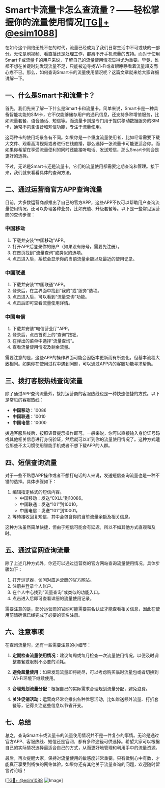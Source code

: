 # Smart卡流量卡怎么查流量？——轻松掌握你的流量使用情况[[TG💪+ @esim1088](https://t.me/s/esim1088)]

在如今这个网络无处不在的时代，流量已经成为了我们日常生活中不可或缺的一部分。无论是刷视频、看直播还是处理工作，都离不开手机流量的支持。而对于使用Smart卡或流量卡的用户来说，了解自己的流量使用情况显得尤为重要。毕竟，谁都不想在关键时刻发现流量不足，只能被迫寻找Wi-Fi或者眼睁睁看着流量超支而心疼不已。那么，如何查询Smart卡的流量使用情况呢？这篇文章就来给大家详细讲解一下。

## 一、什么是Smart卡和流量卡？

首先，我们先来了解一下什么是Smart卡和流量卡。简单来说，Smart卡是一种具备智能功能的SIM卡，它不仅能够储存用户的通讯信息，还支持多种增值服务，比如流量套餐、语音通话、短信等。而流量卡则是专门用于提供移动数据服务的SIM卡，通常不包含语音和短信功能，专注于流量使用。

这两种卡的使用场景各有不同。如果你是一个重度流量使用者，比如经常需要下载大文件、观看高清视频或者进行在线直播，那么选择一张流量卡可能更适合你。而如果你希望在享受流量便利的同时还能接听电话、发送短信，那么Smart卡则会是更好的选择。

不过，无论是Smart卡还是流量卡，它们的流量使用都需要定期查询和管理。接下来，我们就来看看具体的查询方法。

## 二、通过运营商官方APP查询流量

目前，大多数运营商都推出了自己的官方APP，这些APP不仅可以帮助用户查询流量使用情况，还可以办理各种业务，比如充值、升级套餐等。以下是一些常见运营商的查询步骤：

### 中国移动
1. 下载并安装“中国移动”APP。
2. 打开APP后登录你的账户（如果没有账号，需要先注册）。
3. 在首页找到“流量查询”或类似的选项。
4. 点击进入后，系统会显示你的当前流量余额以及最近的使用记录。

### 中国联通
1. 下载并安装“中国联通”APP。
2. 登录后，在主界面中找到“我的”或“服务”选项。
3. 点击进入后，可以看到“流量查询”功能。
4. 点击后即可查看流量使用详情。

### 中国电信
1. 下载并安装“电信营业厅”APP。
2. 登录后，点击首页上的“查询”按钮。
3. 在弹出的菜单中选择“流量查询”。
4. 查看流量使用情况及剩余流量。

需要注意的是，这些APP的操作界面可能会因版本更新而有所变化，但基本流程大致相同。如果你在使用过程中遇到问题，可以通过APP内的客服功能寻求帮助。

## 三、拨打客服热线查询流量

除了通过APP查询流量外，拨打运营商的客服热线也是一种快速便捷的方式。以下是常见的客服热线：

- **中国移动**：10086
- **中国联通**：10010
- **中国电信**：10000

拨通客服热线后，按照语音提示操作即可。一般来说，你可以直接输入身份证号码或其他相关信息进行身份验证，然后就可以听到你的流量使用情况了。这种方式适合那些不太习惯使用智能手机或者不想下载APP的人群。

## 四、短信查询流量

对于一些不熟悉APP操作或者不想打电话的人来说，发送短信查询流量也是一种不错的选择。具体步骤如下：

1. 编辑指定格式的短信内容。
   - 中国移动：发送“CXLL”到10086。
   - 中国联通：发送“101”到10010。
   - 中国电信：发送“101”到10001。
2. 等待接收回复短信，其中会包含你的当前流量余额及相关信息。

这种方法虽然简单快捷，但由于短信可能会有延迟，所以不如其他方式直观和及时。

## 五、通过官网查询流量

除了上述几种方式外，你还可以通过运营商的官方网站查询流量使用情况。具体步骤如下：

1. 打开浏览器，访问对应运营商的官方网站。
2. 注册并登录个人账户。
3. 在个人中心找到“流量查询”或类似的功能入口。
4. 点击进入后即可查看详细的流量使用记录。

需要注意的是，部分运营商的官网可能需要实名认证才能查看相关信息，因此在使用前请确保已经完成了必要的实名注册。

## 六、注意事项

在查询流量时，还有一些需要注意的小细节：

1. **定期检查流量使用情况**：建议每周或每月检查一次流量使用情况，以便及时调整套餐或限制不必要的消耗。
   
2. **避免超量使用**：如果发现流量即将耗尽，可以考虑购买临时流量包或者切换到Wi-Fi环境下继续使用。

3. **合理规划流量分配**：根据自己的实际需求合理规划流量分配，避免浪费。

4. **关注促销活动**：运营商经常会推出各种优惠活动，比如赠送额外流量、打折套餐等，记得关注这些信息以节省开支。

## 七、总结

总之，查询Smart卡或流量卡的流量使用情况并不是一件复杂的事情。无论是通过官方APP、客服热线、短信还是官网，都有多种途径可供选择。希望大家可以根据自己的实际情况选择最适合自己的方式，从而更好地管理和利用手中的流量资源。

最后，再次提醒大家，保持对流量使用的敏感度非常重要。只有做到心中有数，才能真正享受到畅快的网络体验。如果你还有其他关于流量查询的问题，欢迎随时留言讨论哦！

[[TG💪+ @esim1088](https://t.me/s/esim1088) ![Image](https://i.postimg.cc/4NQfJmqS/Snipaste-2025-05-13-00-14-12.png)]